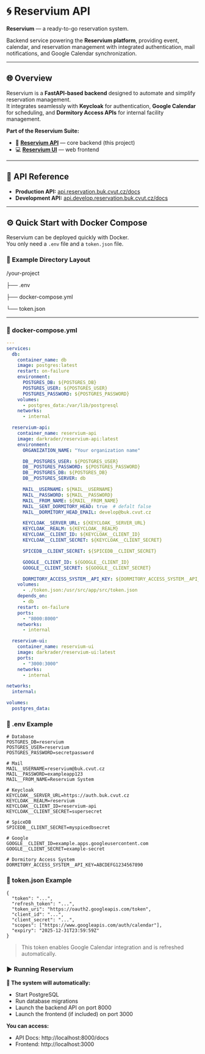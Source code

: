 # 🌀 Reservium API

**Reservium** — a ready-to-go reservation system.

Backend service powering the **Reservium platform**, providing event, calendar, and reservation management with integrated authentication, mail notifications, and Google Calendar synchronization.

---

## 🌐 Overview

Reservium is a **FastAPI-based backend** designed to automate and simplify reservation management.  
It integrates seamlessly with **Keycloak** for authentication, **Google Calendar** for scheduling, and **Dormitory Access APIs** for internal facility management.

**Part of the Reservium Suite:**
- 🧩 **[Reservium API](https://github.com/CloudRader/reservium-api)** — core backend (this project)
- 💻 **[Reservium UI](https://github.com/CloudRader/reservium-ui)** — web frontend

---

## 📘 API Reference

- **Production API:** [api.reservation.buk.cvut.cz/docs](https://api.reservation.buk.cvut.cz/docs)  
- **Development API:** [api.develop.reservation.buk.cvut.cz/docs](https://api.develop.reservation.buk.cvut.cz/docs)

---

## ⚙️ Quick Start with Docker Compose

Reservium can be deployed quickly with Docker.  
You only need a `.env` file and a `token.json` file.

### 📁 Example Directory Layout

/your-project

├── .env

├── docker-compose.yml

└── token.json

---

### 🧩 docker-compose.yml

```yaml
---
services:
  db:
    container_name: db
    image: postgres:latest
    restart: on-failure
    environment:
      POSTGRES_DB: ${POSTGRES_DB}
      POSTGRES_USER: ${POSTGRES_USER}
      POSTGRES_PASSWORD: ${POSTGRES_PASSWORD}
    volumes:
      - postgres_data:/var/lib/postgresql
    networks:
      - internal

  reservium-api:
    container_name: reservium-api
    image: darkrader/reservium-api:latest
    environment:
      ORGANIZATION_NAME: "Your organization name"

      DB__POSTGRES_USER: ${POSTGRES_USER}
      DB__POSTGRES_PASSWORD: ${POSTGRES_PASSWORD}
      DB__POSTGRES_DB: ${POSTGRES_DB}
      DB__POSTGRES_SERVER: db

      MAIL__USERNAME: ${MAIL__USERNAME}
      MAIL__PASSWORD: ${MAIL__PASSWORD}
      MAIL__FROM_NAME: ${MAIL__FROM_NAME}
      MAIL__SENT_DORMITORY_HEAD: true  # defalt false
      MAIL__DORMITORY_HEAD_EMAIL: develop@buk.cvut.cz

      KEYCLOAK__SERVER_URL: ${KEYCLOAK__SERVER_URL}
      KEYCLOAK__REALM: ${KEYCLOAK__REALM}
      KEYCLOAK__CLIENT_ID: ${KEYCLOAK__CLIENT_ID}
      KEYCLOAK__CLIENT_SECRET: ${KEYCLOAK__CLIENT_SECRET}

      SPICEDB__CLIENT_SECRET: ${SPICEDB__CLIENT_SECRET}

      GOOGLE__CLIENT_ID: ${GOOGLE__CLIENT_ID}
      GOOGLE__CLIENT_SECRET: ${GOOGLE__CLIENT_SECRET}

      DORMITORY_ACCESS_SYSTEM__API_KEY: ${DORMITORY_ACCESS_SYSTEM__API_KEY}
    volumes:
      - ./token.json:/usr/src/app/src/token.json
    depends_on:
      - db
    restart: on-failure
    ports:
      - "8000:8000"
    networks:
      - internal

  reservium-ui:
    container_name: reservium-ui
    image: darkrader/reservium-ui:latest
    ports:
      - "3000:3000"
    networks:
      - internal

networks:
  internal:

volumes:
  postgres_data:
```

### 🧾 .env Example

```env
# Database
POSTGRES_DB=reservium
POSTGRES_USER=reservium
POSTGRES_PASSWORD=secretpassword

# Mail
MAIL__USERNAME=reservium@buk.cvut.cz
MAIL__PASSWORD=exampleapp123
MAIL__FROM_NAME=Reservium System

# Keycloak
KEYCLOAK__SERVER_URL=https://auth.buk.cvut.cz
KEYCLOAK__REALM=reservium
KEYCLOAK__CLIENT_ID=reservium-api
KEYCLOAK__CLIENT_SECRET=supersecret

# SpiceDB
SPICEDB__CLIENT_SECRET=myspicedbsecret

# Google
GOOGLE__CLIENT_ID=example.apps.googleusercontent.com
GOOGLE__CLIENT_SECRET=example-secret

# Dormitory Access System
DORMITORY_ACCESS_SYSTEM__API_KEY=ABCDEFG1234567890
```

### 🔐 token.json Example

```token
{
  "token": "...",
  "refresh_token": "...",
  "token_uri": "https://oauth2.googleapis.com/token",
  "client_id": "...",
  "client_secret": "...",
  "scopes": ["https://www.googleapis.com/auth/calendar"],
  "expiry": "2025-12-31T23:59:59Z"
}
```

> This token enables Google Calendar integration and is refreshed automatically.

### ▶️ Running Reservium

**🚀 The system will automatically:**
- Start PostgreSQL
- Run database migrations
- Launch the backend API on port 8000
- Launch the frontend (if included) on port 3000

**You can access:**
- API Docs: http://localhost:8000/docs
- Frontend: http://localhost:3000